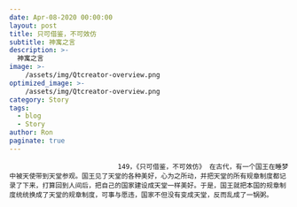```yaml
---
date: Apr-08-2020 00:00:00
layout: post
title: 只可借鉴，不可效仿
subtitle: 神寓之言
description: >-
  神寓之言
image: >-
    /assets/img/Qtcreator-overview.png
optimized_image: >-
    /assets/img/Qtcreator-overview.png
category: Story
tags:
  - blog
  - Story
author: Ron
paginate: true
---
```


							　　149，《只可借鉴，不可效仿》 在古代，有一个国王在睡梦中被天使带到天堂参观。国王见了天堂的各种美好，心为之所动，并把天堂的所有规章制度都记录了下来，打算回到人间后，把自己的国家建设成天堂一样美好。于是，国王就把本国的规章制度统统换成了天堂的规章制度，可事与愿违，国家不但没有变成天堂，反而乱成了一锅粥。
							
							
						